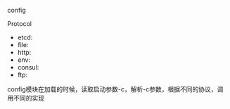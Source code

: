 config

Protocol
- etcd:
- file:
- http:
- env:
- consul:
- ftp:

config模块在加载的时候，读取启动参数-c，解析-c参数，根据不同的协议，调用不同的实现